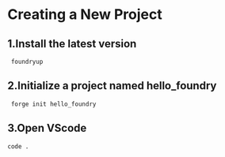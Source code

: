 # Creating a New Project
## 1.Install the latest version
```shell
 foundryup
```
## 2.Initialize a project named hello_foundry 
```shell
 forge init hello_foundry
```
## 3.Open VScode
```shell
code .
```

